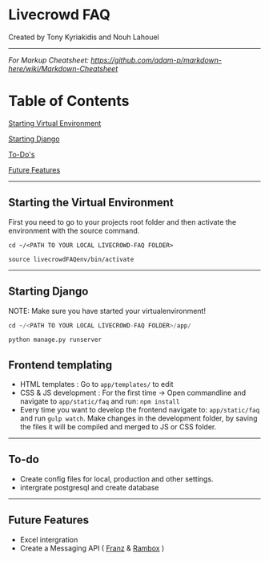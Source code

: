 # Livecrowd FAQ
Created by Tony Kyriakidis and Nouh Lahouel 
___

_For Markup Cheatsheet: https://github.com/adam-p/markdown-here/wiki/Markdown-Cheatsheet_

# Table of Contents 

[Starting Virtual Environment](#markdown-header-Starting-the-Virtual-Environment)

[Starting Django](#markdown-header-Starting-Django)

[To-Do's](#markdown-header-to-do)

[Future Features](#markdown-header-future-features)


---

## Starting the Virtual Environment ##

First you need to go to your projects root folder and then activate the environment with the source command.

```shell
cd ~/<PATH TO YOUR LOCAL LIVECROWD-FAQ FOLDER>

source livecrowdFAQenv/bin/activate
```

---

## Starting Django ##

NOTE: Make sure you have started your virtualenvironment!
```python
cd ~/<PATH TO YOUR LOCAL LIVECROWD-FAQ FOLDER>/app/

python manage.py runserver
```


## Frontend templating ##

* HTML templates : Go to `app/templates/` to edit
* CSS & JS development : For the first time -> Open commandline and navigate to `app/static/faq` and run: `npm install`
* Every time you want to develop the frontend navigate to: `app/static/faq` and run `gulp watch`. Make changes in the development folder, by saving the files it will be compiled and merged to JS or CSS folder.


---

## To-do ##

* Create config files for local, production and other settings.
* intergrate postgresql and create database

---
## Future Features ##

* Excel intergration
* Create a Messaging API ( [Franz](https://github.com/meetfranz/plugins/tree/master/docs) & [Rambox](http://rambox.pro/) )